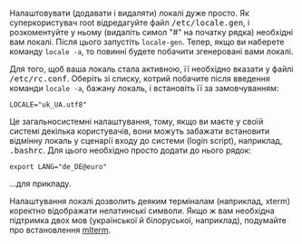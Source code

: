 Налаштовувати (додавати і видаляти) локалі дуже просто. Як суперкористувач root відредагуйте файл <tt>/etc/locale.gen</tt>, і розкоментуйте у ньому (видаліть симол "#" на початку рядка) необхідні вам локалі. Після цього запустіть `locale-gen`. Тепер, якщо ви наберете команду `locale -a`, то повинні будете побачити згенеровані вами локалі.

Для того, щоб ваша локаль стала активною, її необхідно вказати у файлі <tt>/etc/rc.conf</tt>. Оберіть зі списку, котрий побачите після введення команди `locale -a`, бажану локаль, і встановіть її за замовчуванням:

```
LOCALE="uk_UA.utf8"

```

Це загальносистемні налаштування, тому, якщо ви маєте у своїй системі декілька користувачів, вони можуть забажати встановити відмінну локаль у сценарії входу до системи (login script), наприклад, <tt>.bashrc</tt>. Для цього необхідно просто додати до нього рядок:

```
export LANG="de_DE@euro"

```

...для прикладу.

Налаштування локалі дозволить деяким терміналам (наприклад, xterm) коректно відображати нелатинські символи. Якщо ж вам необхідна підтримка двох мов (української й білоруської, наприклад), подумайте про встановлення [mlterm](/index.php/Mlterm "Mlterm").